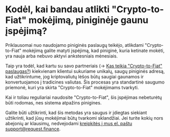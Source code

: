 # Kodėl, kai bandau atlikti "Crypto-to-Fiat" mokėjimą, piniginėje gaunu įspėjimą?

Priklausomai nuo naudojamo piniginės paslaugų teikėjo, atlikdami "Crypto-to-Fiat" mokėjimą galite matyti įspėjimą, kad piniginė, kuria ketinate mokėti, yra nauja arba nebuvo aktyvi ankstesniais mėnesiais.

Taip yra todėl, kad kartu su savo partneriais (→ [Kas teikia "Crypto-to-Fiat" paslaugas?](https://help.request.finance/en/articles/9580731-who-provides-crypto-to-fiat)) kiekvienam klientui sukuriame unikalų, saugų piniginės adresą, kad užtikrintume, jog kriptovaliutų lėšos būtų saugiai gaunamos ir konvertuojamos į tradicines valiutas. Šis procesas yra standartinė saugumo priemonė, kuri yra skirta "Crypto-to-Fiat" mokėjimams tvarkyti.

Kai ir toliau reguliariai naudosite "Crypto-to-Fiat", šis įspėjimas nebeturėtų būti rodomas, nes sistema atpažins pinigines.

Galite būti užtikrinti, kad šis metodas yra saugus ir įdiegtas siekiant užtikrinti, kad jūsų mokėjimai būtų tvarkomi sklandžiai. Jei turite kokių nors abejonių ar klausimų, nedvejodami [kreipkitės į mus el. paštu support@request.finance](mailto:support@request.finance).
